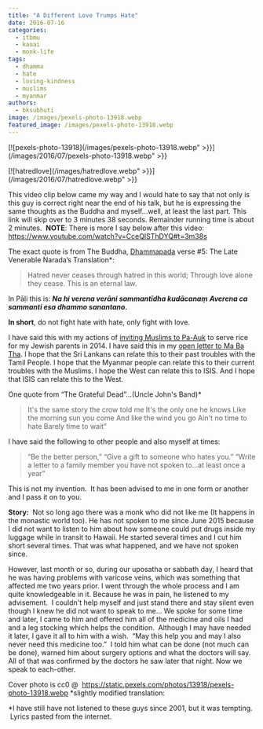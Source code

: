 ```yaml
---
title: "A Different Love Trumps Hate"
date: 2016-07-16
categories: 
  - itbmu
  - kauai
  - monk-life
tags: 
  - dhamma
  - hate
  - loving-kindness
  - muslims
  - myanmar
authors: 
  - bksubhuti
image: /images/pexels-photo-13918.webp
featured_image: /images/pexels-photo-13918.webp
---
```


[![pexels-photo-13918](/images/pexels-photo-13918.webp" >}}](/images/2016/07/pexels-photo-13918.webp" >}}

[![hatredlove](/images/hatredlove.webp" >}}](/images/2016/07/hatredlove.webp" >}}

This video clip below came my way and I would hate to say that not only is this guy is correct right near the end of his talk, but he is expressing the same thoughts as the Buddha and myself...well, at least the last part. This link will skip over to 3 minutes 38 seconds. Remainder running time is about 2 minutes.  **NOTE**: There is more I say below after this video: https://www.youtube.com/watch?v=CceQISThDYQ#t=3m38s

The exact quote is from The Buddha, [Dhammapada](https://en.wikipedia.org/wiki/Dhammapada) verse #5: The Late Venerable Narada’s Translation\*:

> Hatred never ceases through hatred in this world; Through love alone they cease. This is an eternal law.

In Pāḷi this is: **_Na hi verena verāni sammantīdha kudācanaṃ_** **_Averena ca sammanti esa dhammo sanantano._**

**In short**, do not fight hate with hate, only fight with love.

I have said this with my actions of [inviting Muslims to Pa-Auk](https://subhuti.withmetta.net/2015/11/17/some-wish-for-peace/) to serve rice for my Jewish parents in 2014. I have said this in my [open letter to Ma Ba Tha](https://subhuti.withmetta.net/2016/06/08/open-letter-ma-ba-tha/). I hope that the Sri Lankans can relate this to their past troubles with the Tamil People. I hope that the Myanmar people can relate this to their current troubles with the Muslims. I hope the West can relate this to ISIS. And I hope that ISIS can relate this to the West.

One quote from “The Grateful Dead”…(Uncle John's Band)\*

> It's the same story the crow told me It's the only one he knows Like the morning sun you come And like the wind you go Ain't no time to hate Barely time to wait”

I have said the following to other people and also myself at times:

> “Be the better person,” “Give a gift to someone who hates you.” “Write a letter to a family member you have not spoken to...at least once a year”

This is not my invention.  It has been advised to me in one form or another and I pass it on to you.

 **Story:**  Not so long ago there was a monk who did not like me (It happens in the monastic world too). He has not spoken to me since June 2015 because I did not want to listen to him about how someone could put drugs inside my luggage while in transit to Hawaii. He started several times and I cut him short several times. That was what happened, and we have not spoken since.

However, last month or so, during our uposatha or sabbath day, I heard that he was having problems with varicose veins, which was something that affected me two years prior. I went through the whole process and I am quite knowledgeable in it. Because he was in pain, he listened to my advisement.  I couldn't help myself and just stand there and stay silent even though I knew he did not want to speak to me... We spoke for some time and later, I came to him and offered him all of the medicine and oils I had and a leg stocking which helps the condition.  Although I may have needed it later, I gave it all to him with a wish.  “May this help you and may I also never need this medicine too.”  I told him what can be done (not much can be done), warned him about surgery options and what the doctors will say. All of that was confirmed by the doctors he saw later that night. Now we speak to each-other.

Cover photo is cc0 @  https://static.pexels.com/photos/13918/pexels-photo-13918.webp \*slightly modified translation:

\*I have still have not listened to these guys since 2001, but it was tempting.  Lyrics pasted from the internet.
